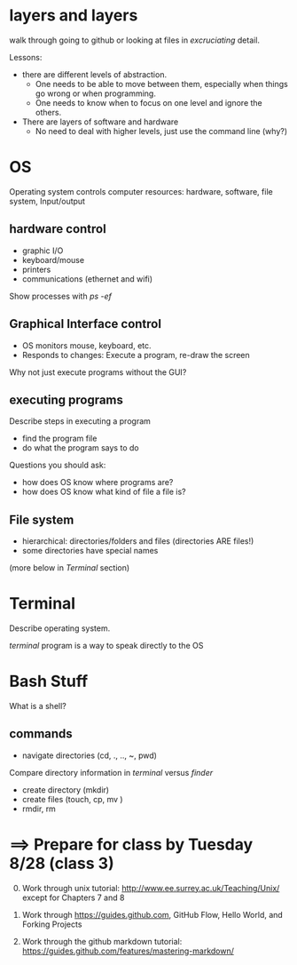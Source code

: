 # layers and layers

walk through going to github or looking at files in *excruciating* detail. 

Lessons: 
* there are different levels of abstraction. 
	* One needs to be able to move between them, especially when things go wrong or when programming.
	* One needs to know when to focus on one level and ignore the others.
* There are layers of software and hardware
	* No need to deal with higher levels, just use the command line (why?)

# OS

Operating system controls computer resources: hardware, software, file system, Input/output

## hardware control

* graphic I/O
* keyboard/mouse
* printers
* communications (ethernet and wifi)

Show processes with *ps -ef*

## Graphical Interface control

* OS monitors mouse, keyboard, etc. 
* Responds to changes: Execute a program, re-draw the screen

Why not just execute programs without the GUI?

## executing programs

Describe steps in executing a program

* find the program file
* do what the program says to do

Questions you should ask: 

* how does OS know where programs are?
* how does OS know what kind of file a file is?

## File system

* hierarchical: directories/folders and files (directories ARE files!)
* some directories have special names

(more below in *Terminal* section)

# Terminal
Describe operating system.

*terminal* program is a way to speak directly to the OS

# Bash Stuff #

What is a shell?

## commands

* navigate directories (cd, ., .., ~, pwd)

Compare directory information in *terminal* versus *finder*

* create directory (mkdir)
* create files (touch, cp, mv )
* rmdir, rm

# ==> **Prepare** for class by **Tuesday 8/28 (class 3)**

0. Work through unix tutorial: http://www.ee.surrey.ac.uk/Teaching/Unix/ except for Chapters 7 and 8 

1. Work through https://guides.github.com, GitHub Flow, Hello World, and Forking Projects

2. Work through the github markdown tutorial: https://guides.github.com/features/mastering-markdown/ 
